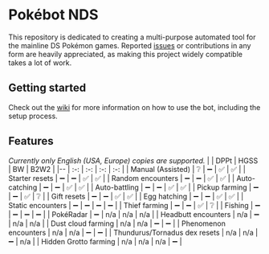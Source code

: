 # Pokébot NDS
This repository is dedicated to creating a multi-purpose automated tool for the mainline DS Pokémon games. Reported [issues](https://github.com/wyanido/pokebot-nds/issues) or contributions in any form are heavily appreciated, as making this project widely compatible takes a lot of work.

## Getting started
Check out the [wiki](https://github.com/wyanido/pokebot-nds/wiki) for more information on how to use the bot, including the setup process.

## Features

_Currently only English (USA, Europe) copies are supported._
|  						| DPPt | HGSS | BW | B2W2 | 
|--						| :-: | :-: | :-: | :-: |
| Manual (Assisted)     | ❔ | ➖ | ✅ | ✅ |
| Starter resets 		| ➖ | ➖ | ✅ | ✅ |
| Random encounters		| ➖ | ➖ | ✅ | ✅ |
| Auto-catching			| ➖ | ➖ | ✅ | ✅ |
| Auto-battling			| ➖ | ➖ | ✅ | ✅ |
| Pickup farming		| ➖ | ➖ | ✅ | ❔ |
| Gift resets 			| ➖ | ➖ | ✅ | ✅ |
| Egg hatching			| ➖ | ➖ | ✅ | ✅ |
| Static encounters 	| ➖ | ➖ | ➖ | ➖ |
| Thief farming			| ➖ | ➖ | ✅ | ❔ |
| Fishing			   	| ➖ | ➖ | ➖ | ➖ |
| PokéRadar			   	| ➖ | n/a | n/a | n/a |
| Headbutt encounters			   	| n/a | ➖ | n/a | n/a |
| Dust cloud farming	| n/a | n/a | ➖ | ➖ |
| Phenomenon encounters	| n/a | n/a | ➖ | ➖ |
| Thundurus/Tornadus dex resets	| n/a | n/a | ➖ | n/a |
| Hidden Grotto farming	| n/a | n/a | n/a | ➖ |
